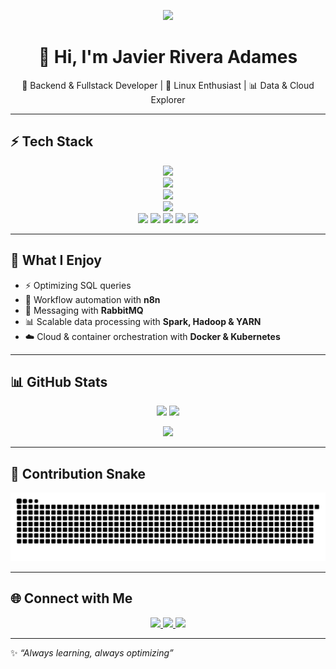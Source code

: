 <!-- Banner estilo Zenitsu -->
<p align="center">
  <img src="https://capsule-render.vercel.app/api?type=waving&color=0:ffdd00,100:000000&height=200&section=header&text=⚡Javier%20Rivera%20Adames⚡&fontSize=40&fontColor=ffffff&animation=twinkling&fontAlignY=35"/>
</p>

<h1 align="center">👋 Hi, I'm Javier Rivera Adames</h1>

<p align="center">
  🚀 Backend & Fullstack Developer | 🐧 Linux Enthusiast | 📊 Data & Cloud Explorer
</p>

---

## ⚡ Tech Stack  

<p align="center">
  <img src="https://skillicons.dev/icons?i=js,ts,go,python,dart" /><br>
  <img src="https://skillicons.dev/icons?i=flutter,angular" /><br>
  <img src="https://skillicons.dev/icons?i=docker,kubernetes,linux" /><br>
  <img src="https://skillicons.dev/icons?i=postgres,redis" /><br>
  <img src="https://skillicons.dev/icons?i=spark" />
  <img src="https://img.shields.io/badge/Hive-ffdd00?style=for-the-badge&logo=apachehive&logoColor=000" />
  <img src="https://img.shields.io/badge/Zookeeper-FFD700?style=for-the-badge&logo=apache&logoColor=000" />
  <img src="https://img.shields.io/badge/MapReduce-333333?style=for-the-badge&logo=apachehadoop&logoColor=ffdd00" />
  <img src="https://img.shields.io/badge/Cassandra-000000?style=for-the-badge&logo=apachecassandra&logoColor=FFD700" />
</p>

---

## 📌 What I Enjoy
- ⚡ Optimizing SQL queries  
- 🔄 Workflow automation with **n8n**  
- 🐇 Messaging with **RabbitMQ**  
- 📊 Scalable data processing with **Spark, Hadoop & YARN**  
- ☁️ Cloud & container orchestration with **Docker & Kubernetes**  

---

## 📊 GitHub Stats  

<p align="center">
  <img src="https://github-readme-stats.vercel.app/api?username=javierRiveraAdames&show_icons=true&theme=radical&title_color=FFD700&icon_color=FFD700&text_color=ffffff&bg_color=000000" height="165"/>
  <img src="https://github-readme-stats.vercel.app/api/top-langs/?username=javierRiveraAdames&layout=compact&title_color=FFD700&text_color=ffffff&bg_color=000000" height="165"/>
</p>

<p align="center">
  <img src="https://streak-stats.demolab.com?user=javierRiveraAdames&theme=highcontrast&ring=FFD700&fire=FFD700&currStreakLabel=FFD700" />
</p>

---

## 🐍 Contribution Snake  

<p align="center">
  <img src="https://github.com/javierRiveraAdames/javierRiveraAdames/blob/output/github-contribution-grid-snake.svg" />
</p>

---

## 🌐 Connect with Me  
<p align="center">
  <a href="https://www.linkedin.com/in/javierriveraadames" target="_blank">
    <img src="https://img.shields.io/badge/LinkedIn-FFD700?style=for-the-badge&logo=linkedin&logoColor=000" />
  </a>
  <a href="https://twitter.com/javierriveraadames" target="_blank">
    <img src="https://img.shields.io/badge/Twitter-000000?style=for-the-badge&logo=twitter&logoColor=FFD700" />
  </a>
  <a href="https://github.com/javierRiveraAdames" target="_blank">
    <img src="https://img.shields.io/badge/GitHub-FFD700?style=for-the-badge&logo=github&logoColor=000" />
  </a>
</p>

---

✨ _“Always learning, always optimizing”_
